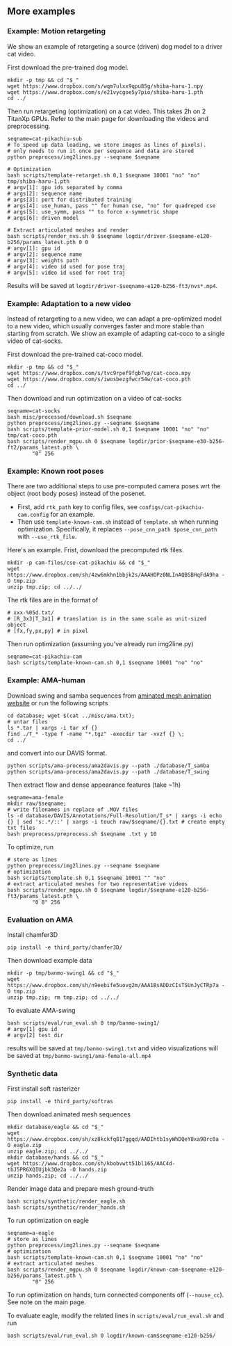 ## More examples

### Example: Motion retargeting
We show an example of retargeting a source (driven) dog model to a driver cat video.

First download the pre-trained dog model.
```
mkdir -p tmp && cd "$_"
wget https://www.dropbox.com/s/wqm7ulxx9qpu85g/shiba-haru-1.npy
wget https://www.dropbox.com/s/e21vycgoe5y7pio/shiba-haru-1.pth
cd ../
```

Then run retargeting (optimization) on a cat video. This takes 2h on 2 TitanXp GPUs.
Refer to the main page for downloading the videos and preprocessing.
```
seqname=cat-pikachiu-sub
# To speed up data loading, we store images as lines of pixels). 
# only needs to run it once per sequence and data are stored
python preprocess/img2lines.py --seqname $seqname

# Optimization
bash scripts/template-retarget.sh 0,1 $seqname 10001 "no" "no" tmp/shiba-haru-1.pth
# argv[1]: gpu ids separated by comma 
# args[2]: sequence name
# args[3]: port for distributed training
# args[4]: use_human, pass "" for human cse, "no" for quadreped cse
# args[5]: use_symm, pass "" to force x-symmetric shape
# args[6]: driven model

# Extract articulated meshes and render
bash scripts/render_nvs.sh 0 $seqname logdir/driver-$seqname-e120-b256/params_latest.pth 0 0
# argv[1]: gpu id
# argv[2]: sequence name
# argv[3]: weights path
# argv[4]: video id used for pose traj
# argv[5]: video id used for root traj
```
Results will be saved at `logdir/driver-$seqname-e120-b256-ft3/nvs*.mp4`.
</details>

### Example: Adaptation to a new video

Instead of retargeting to a new video, we can adapt a pre-optimized model 
to a new video, which usually converges faster and more stable than starting from scratch.
We show an example of adapting cat-coco to a single video of cat-socks.

First download the pre-trained cat-coco model.
```
mkdir -p tmp && cd "$_"
wget https://www.dropbox.com/s/tvc9rpef9fgb7vp/cat-coco.npy
wget https://www.dropbox.com/s/iwosbezgfwcr54w/cat-coco.pth
cd ../
```

Then download and run optimization on a video of cat-socks 
```
seqname=cat-socks
bash misc/processed/download.sh $seqname
python preprocess/img2lines.py --seqname $seqname
bash scripts/template-prior-model.sh 0,1 $seqname 10001 "no" "no" tmp/cat-coco.pth
bash scripts/render_mgpu.sh 0 $seqname logdir/prior-$seqname-e30-b256-ft2/params_latest.pth \
        "0" 256
```


### Example: Known root poses

There are two additional steps to use pre-computed camera poses wrt the object (root body poses) instead of the posenet.
- First, add `rtk_path` key to config files, see `configs/cat-pikachiu-cam.config` for an example.
- Then use `template-known-cam.sh` instead of `template.sh` when running optimization. Specifically, it replaces `--pose_cnn_path $pose_cnn_path` with `--use_rtk_file`.

Here's an example. Frist, download the precomputed rtk files.
```
mkdir -p cam-files/cse-cat-pikachiu && cd "$_"
wget https://www.dropbox.com/sh/4zw6mkhn1bbjk2s/AAAHOPz0NLInAQBSBHqFdA9ha -O tmp.zip
unzip tmp.zip; cd ../../
```
The rtk files are in the format of 
```
# xxx-%05d.txt/
# [R_3x3|T_3x1] # translation is in the same scale as unit-sized object
# [fx,fy,px,py] # in pixel
```
Then run optimization (assuming you've already run img2line.py)
```
seqname=cat-pikachiu-cam
bash scripts/template-known-cam.sh 0,1 $seqname 10001 "no" "no"
```



### Example: AMA-human
Download swing and samba sequences from [aminated mesh animation website](https://people.csail.mit.edu/drdaniel/mesh_animation/) or 
run the following scripts
```
cd database; wget $(cat ../misc/ama.txt);
# untar files
ls *.tar | xargs -i tar xf {}
find ./T_* -type f -name "*.tgz" -execdir tar -xvzf {} \;
cd ../
```
and convert into our DAVIS format.
```
python scripts/ama-process/ama2davis.py --path ./database/T_samba
python scripts/ama-process/ama2davis.py --path ./database/T_swing
```
Then extract flow and dense appearance features (take ~1h)
```
seqname=ama-female
mkdir raw/$seqname;
# write filenames in replace of .MOV files
ls -d database/DAVIS/Annotations/Full-Resolution/T_s* | xargs -i echo {} | sed 's:.*/::' | xargs -i touch raw/$seqname/{}.txt # create empty txt files
bash preprocess/preprocess.sh $seqname .txt y 10
```
To optimize, run 
```
# store as lines
python preprocess/img2lines.py --seqname $seqname 
# optimization
bash scripts/template.sh 0,1 $seqname 10001 "" "no"
# extract articulated meshes for two representative videos
bash scripts/render_mgpu.sh 0 $seqname logdir/$seqname-e120-b256-ft3/params_latest.pth \
        "0 8" 256
```

### Evaluation on AMA
Install chamfer3D
```
pip install -e third_party/chamfer3D/
```

Then download example data
```
mkdir -p tmp/banmo-swing1 && cd "$_"
wget https://www.dropbox.com/sh/n9eebife5uovg2m/AAA1BsADDzCIsTSUnJyCTRp7a -O tmp.zip
unzip tmp.zip; rm tmp.zip; cd ../../
```

To evaluate AMA-swing
```
bash scripts/eval/run_eval.sh 0 tmp/banmo-swing1/
# argv[1] gpu id
# argv[2] test dir
```
results will be saved at `tmp/banmo-swing1.txt` and video visualizations will be saved at `tmp/banmo-swing1/ama-female-all.mp4`

### Synthetic data
First install soft rasterizer
```
pip install -e third_party/softras
```

Then download animated mesh sequences
```
mkdir database/eagle && cd "$_"
wget https://www.dropbox.com/sh/xz8kckfq817ggqd/AADIhtb1syWhDQeY8xa9Brc0a -O eagle.zip
unzip eagle.zip; cd ../../
mkdir database/hands && cd "$_"
wget https://www.dropbox.com/sh/kbobvwtt51bl165/AAC4d-tbJ5PR6XQIUjbk3Qe2a -O hands.zip
unzip hands.zip; cd ../../
```

Render image data and prepare mesh ground-truth
```
bash scripts/synthetic/render_eagle.sh
bash scripts/synthetic/render_hands.sh
``` 

To run optimization on eagle
```
seqname=a-eagle
# store as lines
python preprocess/img2lines.py --seqname $seqname 
# optimization
bash scripts/template-known-cam.sh 0,1 $seqname 10001 "no" "no"
# extract articulated meshes
bash scripts/render_mgpu.sh 0 $seqname logdir/known-cam-$seqname-e120-b256/params_latest.pth \
        "0" 256
```
To run optimization on hands, turn connected components off (`--nouse_cc`). See note on the main page.

To evaluate eagle, modify the related lines in `scripts/eval/run_eval.sh` and run
```
bash scripts/eval/run_eval.sh 0 logdir/known-cam$seqname-e120-b256/
```
